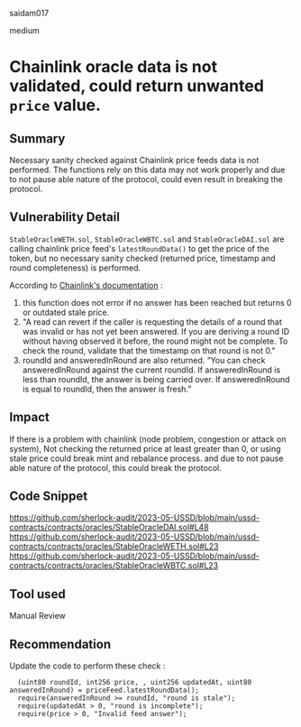 saidam017

medium

# Chainlink oracle data is not validated, could return unwanted `price` value.

## Summary

Necessary sanity checked against Chainlink price feeds data is not performed. The functions rely on this data may not work properly and due to not pause able nature of the protocol, could even result in breaking the protocol.

## Vulnerability Detail

`StableOracleWETH.sol`, `StableOracleWBTC.sol` and `StableOracleDAI.sol` are calling chainlink price feed's `latestRoundData()` to get the price of the token, but no necessary sanity checked (returned price, timestamp and round completeness) is performed. 

According to [Chainlink's documentation](https://docs.chain.link/data-feeds/historical-data) : 
1.  this function does not error if no answer has been reached but returns 0 or outdated stale price. 
2. "A read can revert if the caller is requesting the details of a round that was invalid or has not yet been answered. If you are deriving a round ID without having observed it before, the round might not be complete. To check the round, validate that the timestamp on that round is not 0."
3.  roundId and answeredInRound are also returned. “You can check answeredInRound against the current roundId. If answeredInRound is less than roundId, the answer is being carried over. If answeredInRound is equal to roundId, then the answer is fresh.”

## Impact

If there is a problem with chainlink (node problem, congestion or attack on system), Not checking the returned price at least greater than 0, or using stale price could break mint and rebalance process. and due to not pause able nature of the protocol, this could break the protocol.

## Code Snippet

https://github.com/sherlock-audit/2023-05-USSD/blob/main/ussd-contracts/contracts/oracles/StableOracleDAI.sol#L48
https://github.com/sherlock-audit/2023-05-USSD/blob/main/ussd-contracts/contracts/oracles/StableOracleWETH.sol#L23
https://github.com/sherlock-audit/2023-05-USSD/blob/main/ussd-contracts/contracts/oracles/StableOracleWBTC.sol#L23


## Tool used

Manual Review

## Recommendation

Update the code to perform these check  : 

```solidity
  (uint80 roundId, int256 price, , uint256 updatedAt, uint80 answeredInRound) = priceFeed.latestRoundData();
  require(answeredInRound >= roundId, "round is stale");
  require(updatedAt > 0, "round is incomplete");
  require(price > 0, "Invalid feed answer");
```
